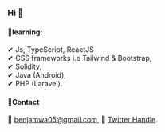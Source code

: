 ### Hi 👋
#### 📎learning:
✔ Js, TypeScript, ReactJS \
✔ CSS frameworks i.e Tailwind & Bootstrap, \
✔ Solidity, \
✔ Java (Android), \
✔ PHP (Laravel).
#### 📎Contact
📌 benjamwa05@gmail.com,
📌 [Twitter Handle](https://twitter.com/Qhabe_4).
